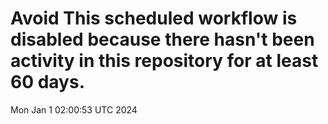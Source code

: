 # Avoid This scheduled workflow is disabled because there hasn't been activity in this repository for at least 60 days.
Mon Jan  1 02:00:53 UTC 2024
